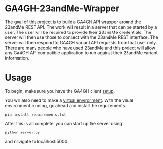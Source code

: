 # GA4GH-23andMe-Wrapper

The goal of this project is to build a GA4GH API wrapper around the 23andMe REST API. The work will result in a server
that can be started by a user. The user will be required to provide their 23andMe credentials.
The server will then use those to connect with the 23andMe REST interface. The server will
then respond to GA4GH variant API requests from that user only. There are many people who
have used 23andMe and this project will allow any GA4GH API compatible application to run
against their 23andMe variant information.

# Usage

To begin, make sure you have the GA4GH client <a href="http://ga4gh-reference-implementation.readthedocs.io/en/latest/demo.html">setup</a>.

You will also need to make a <a href="http://docs.python-guide.org/en/latest/dev/virtualenvs/">virtual environment</a>. With the virual environment running, go ahead and install the requirements.

```
pip install requirements.txt
```

After this is all complete, you can start up the server using

```
python server.py
```

and navigate to localhost:5000.